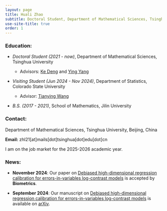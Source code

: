 ```yaml
---
layout: page
title: Huali Zhao
subtitle: Doctoral Student, Department of Mathematical Sciences, Tsinghua University
use-site-title: true
order: 1
---
```


### Education:
  
   - _Doctoral Student (2021 - now)_, Department of Mathematical Sciences, Tsinghua University   
       - Advisors: [Ke Deng](https://www.stat.tsinghua.edu.cn/en/teachers/kedeng/) and [Ying Yang](https://www.math.tsinghua.edu.cn/info/1125/1624.htm)

   - _Visiting Student (Jun 2024 - Nov 2024)_, Department of Statistics, Colorado State University
       - Advisor: [Tianying Wang](https://statistics.colostate.edu/person/?id=7007959B876D22076178E19ED6C3873C&sq=t)
  
   - _B.S. (2017 - 2021)_, School of Mathematics, Jilin University

### Contact:
Department of Mathematical Sciences, Tsinghua University, Beijing, China
   
**Email:** zhl21[at]mails[dot]tsinghua[dot]edu[dot]cn

I am on the job market for the 2025-2026 academic year.


### News:

- **November 2024**: Our paper on [Debiased high-dimensional regression calibration for errors-in-variables log-contrast models](https://arxiv.org/abs/2409.07568) is accepted by **Biometrics**.

- **September 2024**: Our manuscript on [Debiased high-dimensional regression calibration for errors-in-variables log-contrast models](https://arxiv.org/abs/2409.07568) is available on [arXiv](https://arxiv.org/abs/2409.07568).

